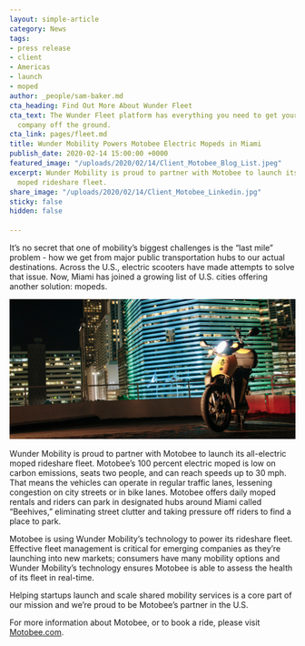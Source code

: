 ```yaml
---
layout: simple-article
category: News
tags:
- press release
- client
- Americas
- launch
- moped
author: _people/sam-baker.md
cta_heading: Find Out More About Wunder Fleet
cta_text: The Wunder Fleet platform has everything you need to get your vehicle sharing
  company off the ground.
cta_link: pages/fleet.md
title: Wunder Mobility Powers Motobee Electric Mopeds in Miami
publish_date: 2020-02-14 15:00:00 +0000
featured_image: "/uploads/2020/02/14/Client_Motobee_Blog_List.jpeg"
excerpt: Wunder Mobility is proud to partner with Motobee to launch its all-electric
  moped rideshare fleet.
share_image: "/uploads/2020/02/14/Client_Motobee_Linkedin.jpg"
sticky: false
hidden: false

---
```

It’s no secret that one of mobility’s biggest challenges is the “last mile” problem - how we get from major public transportation hubs to our actual destinations. Across the U.S., electric scooters have made attempts to solve that issue. Now, Miami has joined a growing list of U.S. cities offering another solution: mopeds.

![A yellow moped parked on the roof of a building in Miami.](/uploads/2020/02/14/Motobee_Linkedin.png "Motobee-moped-on-a-building")

Wunder Mobility is proud to partner with Motobee to launch its all-electric moped rideshare fleet. Motobee’s 100 percent electric moped is low on carbon emissions, seats two people, and can reach speeds up to 30 mph. That means the vehicles can operate in regular traffic lanes, lessening congestion on city streets or in bike lanes. Motobee offers daily moped rentals and riders can park in designated hubs around Miami called “Beehives,” eliminating street clutter and taking pressure off riders to find a place to park.

Motobee is using Wunder Mobility’s technology to power its rideshare fleet. Effective fleet management is critical for emerging companies as they’re launching into new markets; consumers have many mobility options and Wunder Mobility’s technology ensures Motobee is able to assess the health of its fleet in real-time.

Helping startups launch and scale shared mobility services is a core part of our mission and we’re proud to be Motobee’s partner in the U.S.

For more information about Motobee, or to book a ride, please visit [Motobee.com](https://www.motobee.co/).